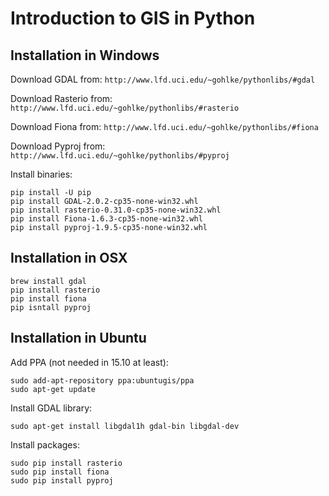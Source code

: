 # Introduction to GIS in Python

## Installation in Windows

Download GDAL from:
`http://www.lfd.uci.edu/~gohlke/pythonlibs/#gdal`

Download Rasterio from:
`http://www.lfd.uci.edu/~gohlke/pythonlibs/#rasterio`

Download Fiona from:
`http://www.lfd.uci.edu/~gohlke/pythonlibs/#fiona`

Download Pyproj from:
`http://www.lfd.uci.edu/~gohlke/pythonlibs/#pyproj`

Install binaries:
```
pip install -U pip
pip install GDAL-2.0.2-cp35-none-win32.whl
pip install rasterio-0.31.0-cp35-none-win32.whl
pip install Fiona-1.6.3-cp35-none-win32.whl
pip install pyproj-1.9.5-cp35-none-win32.whl
```

## Installation in OSX

```
brew install gdal
pip install rasterio
pip install fiona
pip isntall pyproj
```

## Installation in Ubuntu

Add PPA (not needed in 15.10 at least):
```
sudo add-apt-repository ppa:ubuntugis/ppa
sudo apt-get update
```

Install GDAL library:
```
sudo apt-get install libgdal1h gdal-bin libgdal-dev
```

Install packages:
```
sudo pip install rasterio
sudo pip install fiona
sudo pip install pyproj
```
